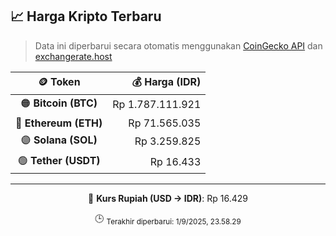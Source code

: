 

<!-- HARGA_KRIPTO -->
## 📈 Harga Kripto Terbaru

> Data ini diperbarui secara otomatis menggunakan [CoinGecko API](https://www.coingecko.com/) dan [exchangerate.host](https://exchangerate.host/)

<div align="center">

| 🪙 Token | 💰 Harga (IDR) |
|:------:|---------------:|
| 🟠 **Bitcoin (BTC)**   | Rp 1.787.111.921 |
| 🔵 **Ethereum (ETH)**  | Rp 71.565.035 |
| 🟣 **Solana (SOL)**    | Rp 3.259.825 |
| 🟢 **Tether (USDT)**   | Rp 16.433 |

---

💱 **Kurs Rupiah (USD → IDR)**: Rp 16.429

🕒 <sub>Terakhir diperbarui: 1/9/2025, 23.58.29</sub>

</div>
<!-- /HARGA_KRIPTO -->